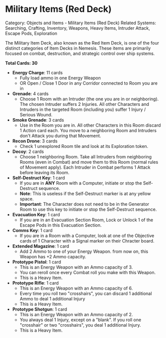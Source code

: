 # Military Items (Red Deck)

Category: Objects and Items -  Military Items (Red Deck)
Related Systems: Searching, Crafting, Inventory, Weapons, Heavy Items, Intruder Attack, Escape Pods, Exploration

The Military Item Deck, also known as the Red Item Deck, is one of the four distinct categories of Item Decks in Nemesis. These items are primarily focused on combat, destruction, and strategic control over ship systems.

**Total Cards: 30**

- **Energy Charge**: 11 cards
  - Fully load ammo in one Energy Weapon
  - OR Open / Close 1 Door in any Corridor connected to Room you are in
- **Grenade**: 4 cards
  - Choose 1 Room with an Intruder (the one you are in or neighboring). The chosen Intruder suffers 2 Injuries. All other Characters and Intruders in the targeted Room (including you) suffer 1 Injury / Serious Wound.
- **Smoke Grenade**: 3 cards
  - Use in the Room you are in. All other Characters in this Room discard 1 Action card each. You move to a neighboring Room and Intruders don't Attack you during that Movement.
- **Recon Drone**: 3 cards
  - Check 1 unexplored Room tile and look at its Exploration token.
- **Decoy**: 2 cards
  - Choose 1 neighboring Room. Take all Intruders from neighboring Rooms (even in Combat) and move them to this Room (normal rules of Movement apply). Each Intruder in Combat performs 1 Attack before leaving its Room.
- **Self-Destruct Key**: 1 card
  - If you are in **ANY** Room with a Computer, initiate or stop the Self-Destruct sequence.
  - **Note**: This is useless if the Self-Destruct marker is at any yellow space.
  - **Important**: The Character does not need to be in the Generator Room to use this key to initiate or stop the Self-Destruct sequence.
- **Evacuation Key**: 1 card
  - If you are in an Evacuation Section Room, Lock or Unlock 1 of the Escape Pods in this Evacuation Section.
- **Comms Key**: 1 card
  - If you are in a Room with a Computer, look at one of the Objective cards of 1 Character with a Signal marker on their Chracter board.
- **Extended Magazine**: 1 card
  - Add 2 Ammo to one of your Energy Weapon. from now on, this Weapon has +2 Ammo capacity.
- **Prototype Pistol**: 1 card
  - This is an Energy Weapon with an Ammo capacity of 3.
  - You can reroll once every Combat roll you make with this Weapon.
  - This is a Heavy Item.
- **Prototype Rifle**: 1 card
  - This is an Energy Weapon with an Ammo capacity of 6.
  - Every time you roll two "crosshairs", you can discard 1 additional Ammo to deal 1 additional Injury
  - This is a Heavy Item.
- **Prototype Shotgun**: 1 card
  - This is an Energy Weapon with an Ammo capacity of 2.
  - You always deal 1 Injury, except on a "blank". If you roll one "crosshair" or two "crosshairs", you deal 1 additional Injury.
  - This is a Heavy Item.
